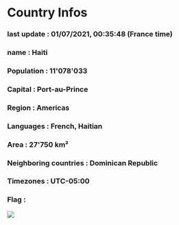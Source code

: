 # Country  Infos
### last update : 01/07/2021, 00:35:48 (France time)

### name : Haiti
### Population : 11'078'033
### Capital : Port-au-Prince
### Region : Americas
### Languages : French, Haitian
### Area : 27'750 km²
### Neighboring countries : Dominican Republic
### Timezones : UTC-05:00

### Flag :
![](https://restcountries.eu/data/hti.svg)